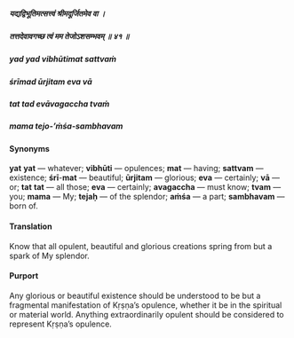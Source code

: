 ##### यद्यद्विभूतिमत्सत्त्वं श्रीमदूर्जितमेव वा ।
##### तत्तदेवावगच्छ त्वं मम तेजोऽशसम्भवम् ॥ ४१ ॥

##### yad yad vibhūtimat sattvaṁ
##### śrīmad ūrjitam eva vā
##### tat tad evāvagaccha tvaṁ
##### mama tejo-’ṁśa-sambhavam

#### Synonyms

**yat** **yat** — whatever; **vibhūti** — opulences; **mat** — having; **sattvam** — existence; **śrī**-**mat** — beautiful; **ūrjitam** — glorious; **eva** — certainly; **vā** — or; **tat** **tat** — all those; **eva** — certainly; **avagaccha** — must know; **tvam** — you; **mama** — My; **tejaḥ** — of the splendor; **aṁśa** — a part; **sambhavam** — born of.

#### Translation

Know that all opulent, beautiful and glorious creations spring from but a spark of My splendor.

#### Purport

Any glorious or beautiful existence should be understood to be but a fragmental manifestation of Kṛṣṇa’s opulence, whether it be in the spiritual or material world. Anything extraordinarily opulent should be considered to represent Kṛṣṇa’s opulence.
